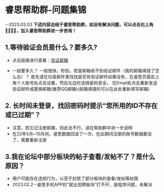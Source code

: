 # 睿思帮助群-问题集锦
--2023.03.03
__下述内容总结于睿思帮助群，如没有解决问题，可以点击右上角👨‍👨‍👦‍👦，加入睿思帮助群进一步咨询！__
## 1.等待验证会员是什么？要多久?
* 点击链接进行查看：[验证邮箱](./register.md#_3%E9%82%AE%E7%AE%B1%E9%AA%8C%E8%AF%81)


* 一般要多久？
 一般很快，秒到。若是邮箱收不到验证邮件（我的邮箱填错了怎么办）？
首先请在垃圾邮件里找找是否有验证邮件如果没有，在睿思页面右上角个人账号处点击设置，然后左边栏选择密码安全， 在Email处点击重新发送验证邮件或更换邮箱(推荐QQ邮箱)(邮箱填错的可以在此处重新填写邮箱)

## 2. 长时间未登录，找回密码时提示“您所用的ID不存在或已过期”？
* 注意，若忘记注册邮箱，则此法不行，请在帮助群中进一步说明
* 在22年5月~10月间，睿思数据回滚了一次，在此期间注册的账号数据都没了，需要重新注册

## 3.我在论坛中部分板块的帖子查看/发帖不了？是什么原因？
* 用户可能存在违规行为，以至于封禁了部分板块的查看/发帖等权限
* 2023.02.2--睿思手机APP的“就业招聘板块”打不开，是程序问题，未解决


